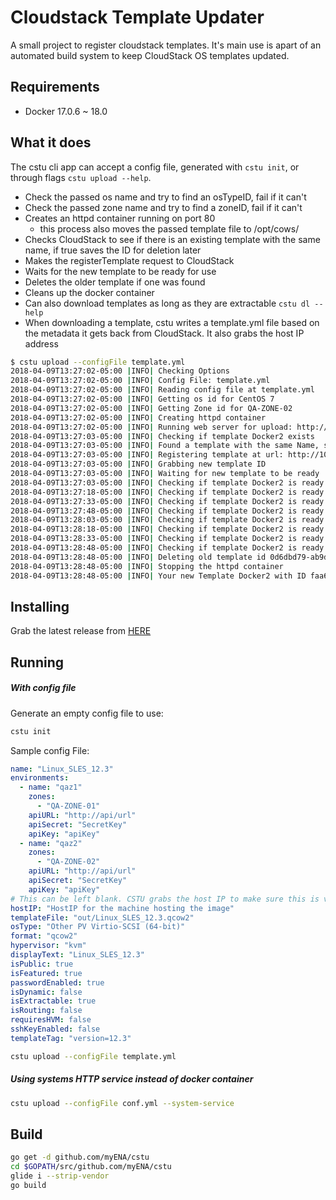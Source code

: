 # Cloudstack Template Updater
A small project to register cloudstack templates. It's main use is apart of an automated build system to keep CloudStack OS templates updated.

## Requirements
- Docker 17.0.6 ~ 18.0

## What it does
The cstu cli app can accept a config file, generated with `cstu init`, or through flags `cstu upload --help`.

- Check the passed os name and try to find an osTypeID, fail if it can't
- Check the passed zone name and try to find a zoneID, fail if it can't
- Creates an httpd container running on port 80
    - this process also moves the passed template file to /opt/cows/
- Checks CloudStack to see if there is an existing template with the same name, if true saves the ID for deletion later
- Makes the registerTemplate request to CloudStack
- Waits for the new template to be ready for use
- Deletes the older template if one was found
- Cleans up the docker container
- Can also download templates as long as they are extractable `cstu dl --help`
- When downloading a template, cstu writes a template.yml file based on the metadata it gets back from CloudStack. It also grabs the host IP address

```bash
$ cstu upload --configFile template.yml
2018-04-09T13:27:02-05:00 |INFO| Checking Options
2018-04-09T13:27:02-05:00 |INFO| Config File: template.yml
2018-04-09T13:27:02-05:00 |INFO| Reading config file at template.yml
2018-04-09T13:27:02-05:00 |INFO| Getting os id for CentOS 7
2018-04-09T13:27:02-05:00 |INFO| Getting Zone id for QA-ZONE-02
2018-04-09T13:27:02-05:00 |INFO| Creating httpd container
2018-04-09T13:27:02-05:00 |INFO| Running web server for upload: http://10.103.0.125
2018-04-09T13:27:03-05:00 |INFO| Checking if template Docker2 exists
2018-04-09T13:27:03-05:00 |INFO| Found a template with the same Name, saving ID for deletion later
2018-04-09T13:27:03-05:00 |INFO| Registering template at url: http://10.103.0.125/Docker2.qcow2
2018-04-09T13:27:03-05:00 |INFO| Grabbing new template ID
2018-04-09T13:27:03-05:00 |INFO| Waiting for new template to be ready
2018-04-09T13:27:03-05:00 |INFO| Checking if template Docker2 is ready: false
2018-04-09T13:27:18-05:00 |INFO| Checking if template Docker2 is ready: false
2018-04-09T13:27:33-05:00 |INFO| Checking if template Docker2 is ready: false
2018-04-09T13:27:48-05:00 |INFO| Checking if template Docker2 is ready: false
2018-04-09T13:28:03-05:00 |INFO| Checking if template Docker2 is ready: false
2018-04-09T13:28:18-05:00 |INFO| Checking if template Docker2 is ready: false
2018-04-09T13:28:33-05:00 |INFO| Checking if template Docker2 is ready: false
2018-04-09T13:28:48-05:00 |INFO| Checking if template Docker2 is ready: true
2018-04-09T13:28:48-05:00 |INFO| Deleting old template id 0d6dbd79-ab9d-4636-97d8-8ff9b4bfbca4
2018-04-09T13:28:48-05:00 |INFO| Stopping the httpd container
2018-04-09T13:28:48-05:00 |INFO| Your new Template Docker2 with ID faa6300c-e8d4-46d7-be12-ef48aa77e728 is ready for use
```

## Installing

Grab the latest release from [HERE](https://github.com/myENA/cstu/releases/)

## Running

##### With config file
Generate an empty config file to use: 
```bash
cstu init
```
Sample config File:
```yml
name: "Linux_SLES_12.3"
environments:
  - name: "qaz1"
    zones:
      - "QA-ZONE-01"
    apiURL: "http://api/url"
    apiSecret: "SecretKey"
    apiKey: "apiKey"
  - name: "qaz2"
    zones:
      - "QA-ZONE-02"
    apiURL: "http://api/url"
    apiSecret: "SecretKey"
    apiKey: "apiKey"
# This can be left blank. CSTU grabs the host IP to make sure this is valid
hostIP: "HostIP for the machine hosting the image"
templateFile: "out/Linux_SLES_12.3.qcow2"
osType: "Other PV Virtio-SCSI (64-bit)"
format: "qcow2"
hypervisor: "kvm"
displayText: "Linux_SLES_12.3"
isPublic: true
isFeatured: true
passwordEnabled: true
isDynamic: false
isExtractable: true
isRouting: false
requiresHVM: false
sshKeyEnabled: false
templateTag: "version=12.3"
```
```bash
cstu upload --configFile template.yml
```
##### Using systems HTTP service instead of docker container
```bash
cstu upload --configFile conf.yml --system-service
```

## Build

```bash
go get -d github.com/myENA/cstu
cd $GOPATH/src/github.com/myENA/cstu
glide i --strip-vendor
go build
```
